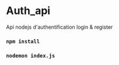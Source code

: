 # Auth_api

Api nodejs d'authentification login & register

### `npm install`

### `nodemon index.js`
